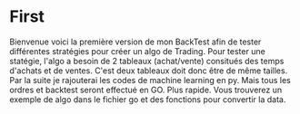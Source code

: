 # First
Bienvenue voici la première version de mon BackTest afin de tester différentes stratégies pour créer un algo de Trading.
Pour tester une statégie, l'algo a besoin de 2 tableaux (achat/vente) consitués des temps d'achats et de ventes.
C'est deux tableaux doit donc être de même tailles.
Par la suite je rajouterai les codes de machine learning en py.
Mais tous les ordres et backtest seront effectué en GO. Plus rapide.
Vous trouverez un exemple de algo dans le fichier go et des fonctions pour convertir la data.
